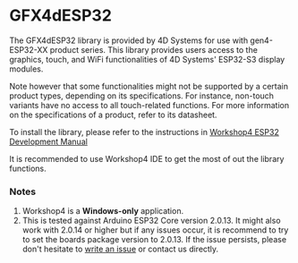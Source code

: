 # GFX4dESP32

The GFX4dESP32 library is provided by 4D Systems for use with gen4-ESP32-XX product series. This library provides users access to the graphics, touch, and WiFi functionalities of 4D Systems' ESP32-S3 display modules.

Note however that some functionalities might not be supported by a certain product types, depending on its specifications. For instance, non-touch variants have no access to all touch-related functions. For more information on the specifications of a product, refer to its datasheet.

To install the library, please refer to the instructions in [Workshop4 ESP32 Development Manual](https://resources.4dsystems.com.au/manuals/workshop4/esp32/#install-via-library-manager)

It is recommended to use Workshop4 IDE to get the most of out the library functions.

### Notes

1. Workshop4 is a **Windows-only** application.
2. This is tested against Arduino ESP32 Core version 2.0.13. It might also work with 2.0.14 or higher but if any issues occur, it is recommend to try to set the boards package version to 2.0.13. If the issue persists, please don't hesitate to [write an issue](https://github.com/4dsystems/GFX4dESP32/issues/new) or contact us directly.
